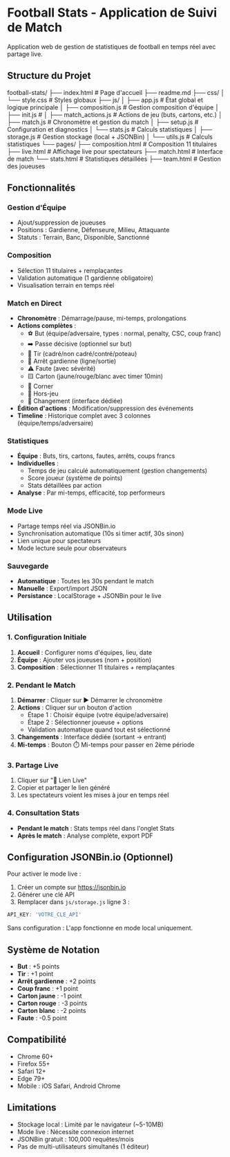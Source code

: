 # Football Stats - Application de Suivi de Match

Application web de gestion de statistiques de football en temps réel avec partage live.

## Structure du Projet
football-stats/
├── index.html              # Page d'accueil
├── readme.md
├── css/
│   └── style.css           # Styles globaux
├── js/
│   ├── app.js              # État global et logique principale
│   ├── composition.js      # Gestion composition d'équipe
│   ├── init.js             # 
│   ├── match_actions.js    # Actions de jeu (buts, cartons, etc.)
│   ├── match.js            # Chronomètre et gestion du match
│   ├── setup.js            # Configuration et diagnostics
│   └── stats.js            # Calculs statistiques
│   ├── storage.js          # Gestion stockage (local + JSONBin)
│   └── utils.js            # Calculs statistiques
└── pages/
├── composition.html    # Composition 11 titulaires
├── live.html           # Affichage live pour spectateurs
├── match.html          # Interface de match
└── stats.html          # Statistiques détaillées
├── team.html           # Gestion des joueuses

## Fonctionnalités

### Gestion d'Équipe
- Ajout/suppression de joueuses
- Positions : Gardienne, Défenseure, Milieu, Attaquante
- Statuts : Terrain, Banc, Disponible, Sanctionné

### Composition
- Sélection 11 titulaires + remplaçantes
- Validation automatique (1 gardienne obligatoire)
- Visualisation terrain en temps réel

### Match en Direct
- **Chronomètre** : Démarrage/pause, mi-temps, prolongations
- **Actions complètes** :
  - ⚽ But (équipe/adversaire, types : normal, penalty, CSC, coup franc)
  - ➡️ Passe décisive (optionnel sur but)
  - 🎯 Tir (cadré/non cadré/contré/poteau)
  - 🧤 Arrêt gardienne (ligne/sortie)
  - ⚠️ Faute (avec sévérité)
  - 🟨 Carton (jaune/rouge/blanc avec timer 10min)
  - 🚩 Corner
  - 🛑 Hors-jeu
  - 🔄 Changement (interface dédiée)
- **Édition d'actions** : Modification/suppression des événements
- **Timeline** : Historique complet avec 3 colonnes (équipe/temps/adversaire)

### Statistiques
- **Équipe** : Buts, tirs, cartons, fautes, arrêts, coups francs
- **Individuelles** : 
  - Temps de jeu calculé automatiquement (gestion changements)
  - Score joueur (système de points)
  - Stats détaillées par action
- **Analyse** : Par mi-temps, efficacité, top performeurs

### Mode Live
- Partage temps réel via JSONBin.io
- Synchronisation automatique (10s si timer actif, 30s sinon)
- Lien unique pour spectateurs
- Mode lecture seule pour observateurs

### Sauvegarde
- **Automatique** : Toutes les 30s pendant le match
- **Manuelle** : Export/import JSON
- **Persistance** : LocalStorage + JSONBin pour le live

## Utilisation

### 1. Configuration Initiale
1. **Accueil** : Configurer noms d'équipes, lieu, date
2. **Équipe** : Ajouter vos joueuses (nom + position)
3. **Composition** : Sélectionner 11 titulaires + remplaçantes

### 2. Pendant le Match
1. **Démarrer** : Cliquer sur ▶️ Démarrer le chronomètre
2. **Actions** : Cliquer sur un bouton d'action
   - Étape 1 : Choisir équipe (votre équipe/adversaire)
   - Étape 2 : Sélectionner joueuse + options
   - Validation automatique quand tout est sélectionné
3. **Changements** : Interface dédiée (sortant → entrant)
4. **Mi-temps** : Bouton ⏱️ Mi-temps pour passer en 2ème période

### 3. Partage Live
1. Cliquer sur "📡 Lien Live"
2. Copier et partager le lien généré
3. Les spectateurs voient les mises à jour en temps réel

### 4. Consultation Stats
- **Pendant le match** : Stats temps réel dans l'onglet Stats
- **Après le match** : Analyse complète, export PDF

## Configuration JSONBin.io (Optionnel)

Pour activer le mode live :
1. Créer un compte sur https://jsonbin.io
2. Générer une clé API
3. Remplacer dans `js/storage.js` ligne 3 :
```javascript
API_KEY: 'VOTRE_CLE_API'
```
Sans configuration : L'app fonctionne en mode local uniquement.

## Système de Notation

- **But** : +5 points
- **Tir** : +1 point
- **Arrêt gardienne** : +2 points
- **Coup franc** : +1 point
- **Carton jaune** : -1 point
- **Carton rouge** : -3 points
- **Carton blanc** : -2 points
- **Faute** : -0.5 point

## Compatibilité

- Chrome 60+
- Firefox 55+
- Safari 12+
- Edge 79+
- Mobile : iOS Safari, Android Chrome

## Limitations

- Stockage local : Limité par le navigateur (~5-10MB)
- Mode live : Nécessite connexion internet
- JSONBin gratuit : 100,000 requêtes/mois
- Pas de multi-utilisateurs simultanés (1 éditeur)
